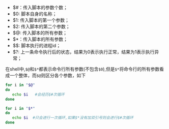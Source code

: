 - $#：传入脚本的参数个数；
- $0:  脚本自身的名称；　　
- $1:  传入脚本的第一个参数；
- $2:  传入脚本的第二个参数；
- $@: 传入脚本的所有参数；
- $*：传入脚本的所有参数；
- $$:  脚本执行的进程id；
- $?:  上一条命令执行后的状态，结果为0表示执行正常，结果为1表示执行异常；

在shell中,`$@`和`$*`都表示命令行所有参数(不包含`$0`),但是`$*`将命令行的所有参数看成一个整体，而`$@`则区分各个参数，如下
```bash
for i in "$@"
do
   echo $i   #会经历$#次循环
done

for i in "$*"
do
   echo $i  #只会进行一次循环,如果$*没有加双引号则会进行$#次循环
done
```



